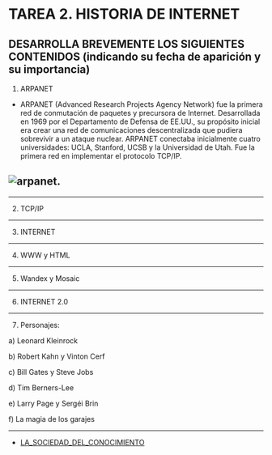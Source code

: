 # TAREA 2. HISTORIA DE INTERNET
## DESARROLLA BREVEMENTE LOS SIGUIENTES CONTENIDOS (indicando su fecha de aparición y su importancia)
1) ARPANET
* ARPANET (Advanced Research Projects Agency Network) fue la primera red de conmutación de paquetes y precursora de Internet. Desarrollada en 1969 por el Departamento de Defensa de EE.UU., su propósito inicial era crear una red de comunicaciones descentralizada que pudiera sobrevivir a un ataque nuclear. ARPANET conectaba inicialmente cuatro universidades: UCLA, Stanford, UCSB y la Universidad de Utah. Fue la primera red en implementar el protocolo TCP/IP.
## ![arpanet](https://keepcoding.io/blog/arpanet-la-primera-red-de-computadoras).
***
2) TCP/IP
***
3) INTERNET
***
4) WWW y HTML
***
5) Wandex y Mosaic
 ***   
6) INTERNET 2.0
  ***  
7) Personajes:

a) Leonard Kleinrock

b) Robert Kahn y Vinton Cerf

c) Bill Gates y Steve Jobs

d) Tim Berners-Lee

e) Larry Page y Sergéi Brin

f) La magia de los garajes

***
* [LA_SOCIEDAD_DEL_CONOCIMIENTO](/data/LA_SOCIEDAD_DEL_CONOCIMIENTO.md)

